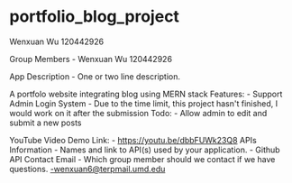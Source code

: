 # portfolio_blog_project

Wenxuan Wu 120442926

Group Members - 
Wenxuan Wu 120442926

App Description - One or two line description.

A portfolo website integrating blog using MERN stack
Features: 
    - Support Admin Login System
    - Due to the time limit, this project hasn't finished, I would work on it after the submission
Todo: 
    - Allow admin to edit and submit a new posts

YouTube Video Demo Link:
    - https://youtu.be/dbbFUWk23Q8
APIs Information - Names and link to API(s) used by your application.
    - Github API
Contact Email - Which group member should we contact if we have questions.
    -wenxuan6@terpmail.umd.edu